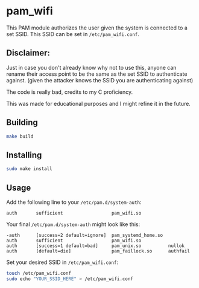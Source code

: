 # pam_wifi

This PAM module authorizes the user given the system is connected to a set SSID. This SSID can be set in `/etc/pam_wifi.conf`.

## Disclaimer:
Just in case you don't already know why not to use this, anyone can rename their access point to be the same as the set SSID to authenticate against. (given the attacker knows the SSID you are authenticating against)

The code is really bad, credits to my C proficiency.

This was made for educational purposes and I might refine it in the future.

## Building
```sh
make build
```

## Installing
```sh
sudo make install
```

## Usage

Add the following line to your `/etc/pam.d/system-auth`:
```
auth       sufficient                  pam_wifi.so
```

Your final `/etc/pam.d/system-auth` might look like this:
```
-auth      [success=2 default=ignore]  pam_systemd_home.so
auth       sufficient                  pam_wifi.so
auth       [success=1 default=bad]     pam_unix.so          nullok
auth       [default=die]               pam_faillock.so      authfail
```

Set your desired SSID in `/etc/pam_wifi.conf`:
```sh
touch /etc/pam_wifi.conf
sudo echo "YOUR_SSID_HERE" > /etc/pam_wifi.conf
```
